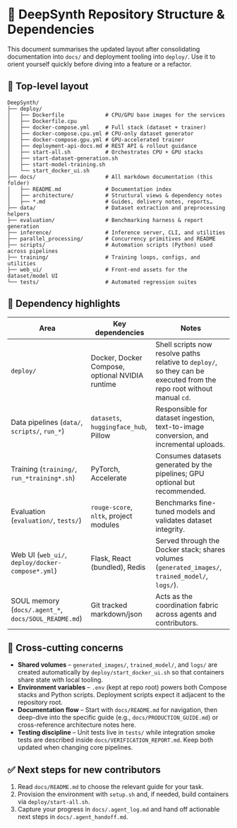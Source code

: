 # 🧱 DeepSynth Repository Structure & Dependencies

This document summarises the updated layout after consolidating documentation into `docs/` and deployment tooling into `deploy/`. Use it to orient yourself quickly before diving into a feature or a refactor.

## 📂 Top-level layout

```
DeepSynth/
├── deploy/
│   ├── Dockerfile             # CPU/GPU base images for the services
│   ├── Dockerfile.cpu
│   ├── docker-compose.yml     # Full stack (dataset + trainer)
│   ├── docker-compose.cpu.yml # CPU-only dataset generator
│   ├── docker-compose.gpu.yml # GPU-accelerated trainer
│   ├── deployment-api-docs.md # REST API & rollout guidance
│   ├── start-all.sh           # Orchestrates CPU + GPU stacks
│   ├── start-dataset-generation.sh
│   ├── start-model-training.sh
│   └── start_docker_ui.sh
├── docs/                      # All markdown documentation (this folder)
│   ├── README.md              # Documentation index
│   ├── architecture/          # Structural views & dependency notes
│   ├── *.md                   # Guides, delivery notes, reports…
├── data/                      # Dataset extraction and preprocessing helpers
├── evaluation/                # Benchmarking harness & report generation
├── inference/                 # Inference server, CLI, and utilities
├── parallel_processing/       # Concurrency primitives and README
├── scripts/                   # Automation scripts (Python) used across pipelines
├── training/                  # Training loops, configs, and utilities
├── web_ui/                    # Front-end assets for the dataset/model UI
└── tests/                     # Automated regression suites
```

## 🔗 Dependency highlights

| Area | Key dependencies | Notes |
| --- | --- | --- |
| `deploy/` | Docker, Docker Compose, optional NVIDIA runtime | Shell scripts now resolve paths relative to `deploy/`, so they can be executed from the repo root without manual `cd`. |
| Data pipelines (`data/`, `scripts/`, `run_*`) | `datasets`, `huggingface_hub`, Pillow | Responsible for dataset ingestion, text-to-image conversion, and incremental uploads. |
| Training (`training/`, `run_*training*.sh`) | PyTorch, Accelerate | Consumes datasets generated by the pipelines; GPU optional but recommended. |
| Evaluation (`evaluation/`, `tests/`) | `rouge-score`, `nltk`, project modules | Benchmarks fine-tuned models and validates dataset integrity. |
| Web UI (`web_ui/`, `deploy/docker-compose*.yml`) | Flask, React (bundled), Redis | Served through the Docker stack; shares volumes (`generated_images/`, `trained_model/`, `logs/`). |
| SOUL memory (`docs/.agent_*`, `docs/SOUL_README.md`) | Git tracked markdown/json | Acts as the coordination fabric across agents and contributors. |

## 📎 Cross-cutting concerns

- **Shared volumes** – `generated_images/`, `trained_model/`, and `logs/` are created automatically by `deploy/start_docker_ui.sh` so that containers share state with local tooling.
- **Environment variables** – `.env` (kept at repo root) powers both Compose stacks and Python scripts. Deployment scripts expect it adjacent to the repository root.
- **Documentation flow** – Start with `docs/README.md` for navigation, then deep-dive into the specific guide (e.g., `docs/PRODUCTION_GUIDE.md`) or cross-reference architecture notes here.
- **Testing discipline** – Unit tests live in `tests/` while integration smoke tests are described inside `docs/VERIFICATION_REPORT.md`. Keep both updated when changing core pipelines.

## ✅ Next steps for new contributors

1. Read `docs/README.md` to choose the relevant guide for your task.
2. Provision the environment with `setup.sh` and, if needed, build containers via `deploy/start-all.sh`.
3. Capture your progress in `docs/.agent_log.md` and hand off actionable next steps in `docs/.agent_handoff.md`.
